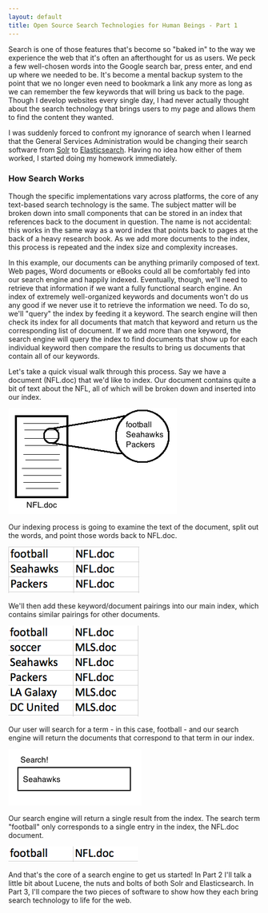 ```yaml
---
layout: default
title: Open Source Search Technologies for Human Beings - Part 1
---
```


Search is one of those features that's become so "baked in" to the way we experience the web that it's often an afterthought for us as users. We peck a few well-chosen words into the Google search bar, press enter, and end up where we needed to be. It's become a mental backup system to the point that we no longer even need to bookmark a link any more as long as we can remember the few keywords that will bring us back to the page. Though I develop websites every single day, I had never actually thought about the search technology that brings users to my page and allows them to find the content they wanted.

I was suddenly forced to confront my ignorance of search when I learned that the General Services Administration would be changing their search software from [Solr](https://lucene.apache.org/solr/) to [Elasticsearch](http://www.elasticsearch.org/). Having no idea how either of them worked, I started doing my homework immediately. 

### How Search Works

Though the specific implementations vary across platforms, the core of any text-based search technology is the same. The subject matter will be broken down into small components that can be stored in an index that references back to the document in question. The name is not accidental: this works in the same way as a word index that points back to pages at the back of a heavy research book. As we add more documents to the index, this process is repeated and the index size and complexity increases. 

In this example, our documents can be anything primarily composed of text. Web pages, Word documents or eBooks could all be comfortably fed into our search engine and happily indexed. Eventually, though, we'll need to retrieve that information if we want a fully functional search engine. An index of extremely well-organized keywords and documents won't do us any good if we never use it to retrieve the information we need. To do so, we'll "query" the index by feeding it a keyword. The search engine will then check its index for all documents that match that keyword and return us the corresponding list of document. If we add more than one keyword, the search engine will query the index to find documents that show up for each individual keyword then compare the results to bring us documents that contain all of our keywords. 

Let's take a quick visual walk through this process. Say we have a document (NFL.doc) that we'd like to index. Our document contains quite a bit of text about the NFL, all of which will be broken down and inserted into our index.

![Picture of a document that contains text about the NFL](/images/NFLdoc.png)

Our indexing process is going to examine the text of the document, split out the words, and point those words back to NFL.doc.

![Table of keywords that all correspond back to NFL.doc](/images/index1.png)

We'll then add these keyword/document pairings into our main index, which contains similar pairings for other documents.

![Table of keyword/document pairings that contains NFL and MLS references](/images/index2.png)

Our user will search for a term - in this case, football - and our search engine will return the documents that correspond to that term in our index.

![Input box prompting user to search. The user has entered "football" into the input box.](/images/search.png)

Our search engine will return a single result from the index. The search term "football" only corresponds to a single entry in the index, the NFL.doc document.

![Table showing a single keyword/document pairing that matches the word football with NFL.doc](/images/single_search_result.png)

And that's the core of a search engine to get us started! In Part 2 I'll talk a little bit about Lucene, the nuts and bolts of both Solr and Elasticsearch. In Part 3, I'll compare the two pieces of software to show how they each bring search technology to life for the web. 